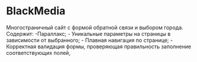 # BlackMedia
Многостраничный сайт с формой обратной связи и выбором города. Содержит: -Параллакс; - Уникальные параметры на страницы в зависимости от выбранного; - Плавная навигация по странице; - Корректная валидация формы, проверяющая правильность заполнение соответствующих полей, 
